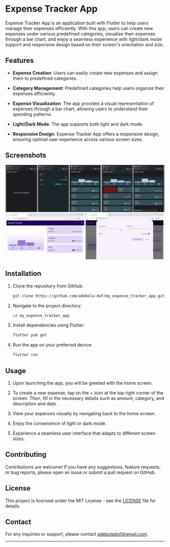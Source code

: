 # Expense Tracker App

Expense Tracker App is an application built with Flutter to help users manage their expenses efficiently. With this app, users can create new expenses under various predefined categories, visualize their expenses through a bar chart, and enjoy a seamless experience with light/dark mode support and responsive design based on their screen's orientation and size.

## Features

- **Expense Creation**: Users can easily create new expenses and assign them to predefined categories.
  
- **Category Management**: Predefined categories help users organize their expenses efficiently.

- **Expense Visualization**: The app provides a visual representation of expenses through a bar chart, allowing users to understand their spending patterns.

- **Light/Dark Mode**: The app supports both light and dark mode.

- **Responsive Design**: Expense Tracker App offers a responsive design, ensuring optimal user experience across various screen sizes.


## Screenshots

![App dark mode](assets/screenshots/dark%20mode%20portrait.png)
![App light mode](assets/screenshots/light%20mode%20landscape.png)


## Installation

1. Clone the repository from GitHub:

    ```bash
    git clone https://github.com/adebola-duf/my_expense_tracker_app.git
    ```

2. Navigate to the project directory:

    ```bash
    cd my_expense_tracker_app
    ```

3. Install dependencies using Flutter:

    ```bash
    flutter pub get
    ```

4. Run the app on your preferred device:

    ```bash
    flutter run
    ```

## Usage

1. Upon launching the app, you will be greeted with the home screen.
   
2. To create a new expense, tap on the + icon at the top right corner of the screen. Then, fill in the necessary details such as amount, category, and description and date.

3. View your expenses visually by navigating back to the home screen.

4. Enjoy the convenience of light or dark mode.

5. Experience a seamless user interface that adapts to different screen sizes.


## Contributing

Contributions are welcome! If you have any suggestions, feature requests, or bug reports, please open an issue or submit a pull request on GitHub.

## License

This project is licensed under the MIT License - see the [LICENSE](License) file for details.

## Contact

For any inquiries or support, please contact [adeboladuf@gmail.com](mailto:your@email.com).

---
